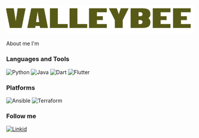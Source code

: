 ![Header](https://github.com/ValleyBee/ValleyBee/blob/main/assets/logo.png)

About me
I'm

### Languages and Tools
![Python](https://img.shields.io/badge/-python-090909?style=for-the-badge&logo=python&logoColor=FDD746)
![Java](https://img.shields.io/badge/-JAVA-090909?style=for-the-badge&logo=java&logoColor=F8981D)
![Dart](https://img.shields.io/badge/-DART-090909?style=for-the-badge&logo=Dart&logoColor=097CDB)
![Flutter](https://img.shields.io/badge/-FLUTTER-090909?style=for-the-badge&logo=flutter&logoColor=47CAF5)

### Platforms
![Ansible](https://img.shields.io/badge/-ansible-090909?style=for-the-badge&logo=ansible&logoColor=B30000)
![Terraform](https://img.shields.io/badge/-terraform-090909?style=for-the-badge&logo=terraform&logoColor=844FBA)

### Follow me
[![Linkid](https://img.shields.io/badge/-linkedin-090909?style=for-the-badge&logo=linkedin&logoColor=0A66C2)](https://www.linkedin.com/in/valentyn-bershatskyy-a3a020a1/)